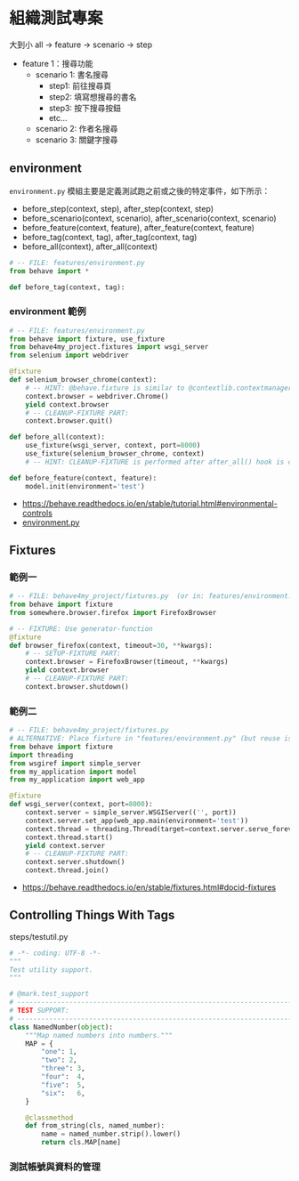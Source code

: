 # 組織測試專案

大到小 all -> feature -> scenario -> step

- feature 1：搜尋功能
  - scenario 1: 書名搜尋
    - step1: 前往搜尋頁
    - step2: 填寫想搜尋的書名
    - step3: 按下搜尋按鈕
    - etc...
  - scenario 2: 作者名搜尋
  - scenario 3: 關鍵字搜尋

## environment

`environment.py` 模組主要是定義測試跑之前或之後的特定事件，如下所示：

- before_step(context, step), after_step(context, step)
- before_scenario(context, scenario), after_scenario(context, scenario)
- before_feature(context, feature), after_feature(context, feature)
- before_tag(context, tag), after_tag(context, tag)
- before_all(context), after_all(context)

```py
# -- FILE: features/environment.py
from behave import *

def before_tag(context, tag):

```

### environment 範例

```py
# -- FILE: features/environment.py
from behave import fixture, use_fixture
from behave4my_project.fixtures import wsgi_server
from selenium import webdriver

@fixture
def selenium_browser_chrome(context):
    # -- HINT: @behave.fixture is similar to @contextlib.contextmanager
    context.browser = webdriver.Chrome()
    yield context.browser
    # -- CLEANUP-FIXTURE PART:
    context.browser.quit()

def before_all(context):
    use_fixture(wsgi_server, context, port=8000)
    use_fixture(selenium_browser_chrome, context)
    # -- HINT: CLEANUP-FIXTURE is performed after after_all() hook is called.

def before_feature(context, feature):
    model.init(environment='test')
```

- <https://behave.readthedocs.io/en/stable/tutorial.html#environmental-controls>
- [environment.py](https://github.com/behave/behave.example/blob/master/features/environment.py)

## Fixtures

### 範例一

```py
# -- FILE: behave4my_project/fixtures.py  (or in: features/environment.py)
from behave import fixture
from somewhere.browser.firefox import FirefoxBrowser

# -- FIXTURE: Use generator-function
@fixture
def browser_firefox(context, timeout=30, **kwargs):
    # -- SETUP-FIXTURE PART:
    context.browser = FirefoxBrowser(timeout, **kwargs)
    yield context.browser
    # -- CLEANUP-FIXTURE PART:
    context.browser.shutdown()
```

### 範例二

```py
# -- FILE: behave4my_project/fixtures.py
# ALTERNATIVE: Place fixture in "features/environment.py" (but reuse is harder)
from behave import fixture
import threading
from wsgiref import simple_server
from my_application import model
from my_application import web_app

@fixture
def wsgi_server(context, port=8000):
    context.server = simple_server.WSGIServer(('', port))
    context.server.set_app(web_app.main(environment='test'))
    context.thread = threading.Thread(target=context.server.serve_forever)
    context.thread.start()
    yield context.server
    # -- CLEANUP-FIXTURE PART:
    context.server.shutdown()
    context.thread.join()
```

- <https://behave.readthedocs.io/en/stable/fixtures.html#docid-fixtures>

## Controlling Things With Tags

steps/testutil.py

```py
# -*- coding: UTF-8 -*-
"""
Test utility support.
"""

# @mark.test_support
# ----------------------------------------------------------------------------
# TEST SUPPORT:
# ----------------------------------------------------------------------------
class NamedNumber(object):
    """Map named numbers into numbers."""
    MAP = {
        "one": 1,
        "two": 2,
        "three": 3,
        "four":  4,
        "five":  5,
        "six":   6,
    }

    @classmethod
    def from_string(cls, named_number):
        name = named_number.strip().lower()
        return cls.MAP[name]
```

### 測試帳號與資料的管理
